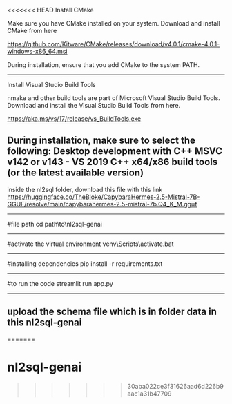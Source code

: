 <<<<<<< HEAD
Install CMake

Make sure you have CMake installed on your system.
Download and install CMake from here

https://github.com/Kitware/CMake/releases/download/v4.0.1/cmake-4.0.1-windows-x86_64.msi

During installation, ensure that you add CMake to the system PATH.

---------------------------------------------------------------------------------------------------------
Install Visual Studio Build Tools

nmake and other build tools are part of Microsoft Visual Studio Build Tools.
Download and install the Visual Studio Build Tools from here.

https://aka.ms/vs/17/release/vs_BuildTools.exe

During installation, make sure to select the following:
Desktop development with C++
MSVC v142 or v143 - VS 2019 C++ x64/x86 build tools (or the latest available version)
---------------------------------------------------------------------------------------------------------

inside the nl2sql folder, download this file with this link 
https://huggingface.co/TheBloke/CapybaraHermes-2.5-Mistral-7B-GGUF/resolve/main/capybarahermes-2.5-mistral-7b.Q4_K_M.gguf

---------------------------------------------------------------------------------------------------------

#file path
cd path\to\nl2sql-genai 

---------------------------------------------------------------------------------------------------------

#activate the virtual environment
venv\Scripts\activate.bat 

---------------------------------------------------------------------------------------------------------

#installing dependencies
pip install -r requirements.txt

---------------------------------------------------------------------------------------------------------

#to run the code
streamlit run app.py

---------------------------------------------------------------------------------------------------------

upload the schema file which is in folder data in this nl2sql-genai
---------------------------------------------------------------------------------------------------------
=======
# nl2sql-genai
>>>>>>> 30aba022ce3f31626aad6d226b9aac1a31b47709

